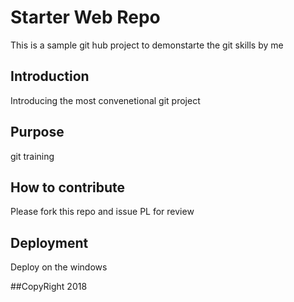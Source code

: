 # Starter Web Repo

This is a sample git hub project to demonstarte the git skills by me
## Introduction
Introducing the most convenetional git project

## Purpose
git training

## How to contribute
Please fork this repo and issue PL for review

## Deployment
Deploy on the windows

##CopyRight
2018
